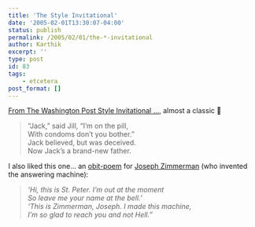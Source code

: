 ```yaml
---
title: 'The Style Invitational'
date: '2005-02-01T13:30:07-04:00'
status: publish
permalink: /2005/02/01/the-*-invitational
author: Karthik
excerpt: ''
type: post
id: 83
tags:
    - etcetera
post_format: []
---
```

 [From The Washington Post Style Invitational …](http://www.washingtonpost.com/wp-dyn/articles/A17013-2004Nov27.html), almost a classic 🙂

> “Jack,” said Jill, “I’m on the pill,  
> With condoms don’t you bother.”  
> Jack believed, but was deceived.  
> Now Jack’s a brand-new father.

I also liked this one… an [obit-poem](http://www.washingtonpost.com/wp-dyn/articles/A47769-2005Jan29.html) for [Joseph Zimmerman](http://www.infoplease.com/ipa/A0921429.html) (who invented the answering machine):

> *‘Hi, this is St. Peter. I’m out at the moment  
> So leave me your name at the bell.’  
> ‘This is Zimmerman, Joseph. I made this machine,  
> I’m so glad to reach you and not Hell.”*
